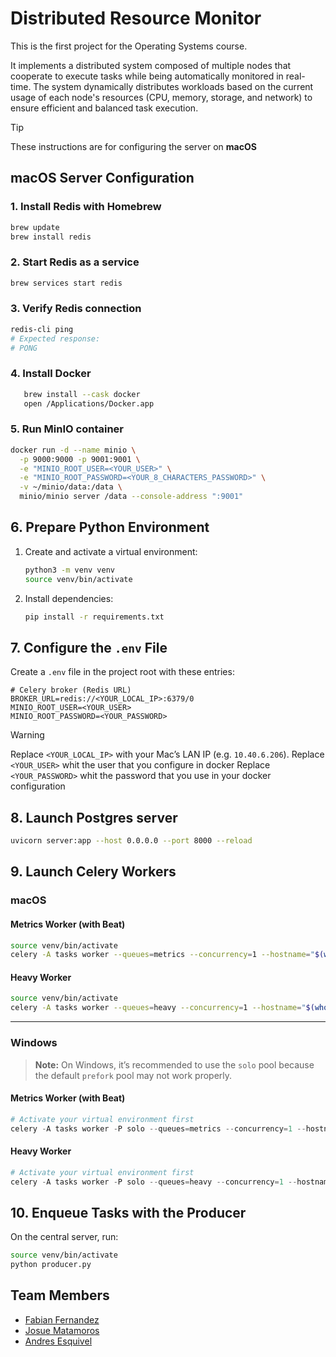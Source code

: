# Distributed Resource Monitor
This is the first project for the Operating Systems course.

It implements a distributed system composed of multiple nodes that cooperate to execute tasks while being automatically monitored in real-time. The system dynamically distributes workloads based on the current usage of each node's resources (CPU, memory, storage, and network) to ensure efficient and balanced task execution.

> [!TIP]
> These instructions are for configuring the server on **macOS**

## macOS Server Configuration

### 1. Install Redis with Homebrew
```bash
brew update
brew install redis
```

### 2. Start Redis as a service
```bash
brew services start redis
```

### 3. Verify Redis connection
```bash
redis-cli ping
# Expected response:
# PONG
```

### 4. Install Docker
```bash 
   brew install --cask docker
   open /Applications/Docker.app
```

### 5. Run MinIO container
```bash
docker run -d --name minio \
  -p 9000:9000 -p 9001:9001 \
  -e "MINIO_ROOT_USER=<YOUR_USER>" \
  -e "MINIO_ROOT_PASSWORD=<YOUR_8_CHARACTERS_PASSWORD>" \
  -v ~/minio/data:/data \
  minio/minio server /data --console-address ":9001"
```

## 6. Prepare Python Environment
1. Create and activate a virtual environment:
   ```bash
   python3 -m venv venv
   source venv/bin/activate
   ```
2. Install dependencies:
   ```bash
   pip install -r requirements.txt
   ```

## 7. Configure the `.env` File
Create a `.env` file in the project root with these entries:
```dotenv
# Celery broker (Redis URL)
BROKER_URL=redis://<YOUR_LOCAL_IP>:6379/0
MINIO_ROOT_USER=<YOUR_USER>
MINIO_ROOT_PASSWORD=<YOUR_PASSWORD>
```
>[!WARNING]
> Replace `<YOUR_LOCAL_IP>` with your Mac’s LAN IP (e.g. `10.40.6.206`).
> Replace `<YOUR_USER>` whit the user that you configure in docker 
> Replace `<YOUR_PASSWORD>` whit the password that you use in your docker configuration 

## 8. Launch Postgres server  
```bash
uvicorn server:app --host 0.0.0.0 --port 8000 --reload
```

## 9. Launch Celery Workers

### macOS

#### Metrics Worker (with Beat)
```bash
source venv/bin/activate
celery -A tasks worker --queues=metrics --concurrency=1 --hostname="$(whoami)@%h" -B --loglevel=info
```

#### Heavy Worker
```bash
source venv/bin/activate
celery -A tasks worker --queues=heavy --concurrency=1 --hostname="$(whoami)@%h" --loglevel=info
```

---

### Windows

> **Note:** On Windows, it’s recommended to use the `solo` pool because the default `prefork` pool may not work properly.

#### Metrics Worker (with Beat)
```powershell
# Activate your virtual environment first
celery -A tasks worker -P solo --queues=metrics --concurrency=1 --hostname="metrics@%h" -B --loglevel=info
```

#### Heavy Worker
```powershell
# Activate your virtual environment first
celery -A tasks worker -P solo --queues=heavy --concurrency=1 --hostname="heavy@%h" --loglevel=info
```

## 10. Enqueue Tasks with the Producer
On the central server, run:
```bash
source venv/bin/activate
python producer.py
```

## Team Members
- [Fabian Fernandez](https://github.com/FabsCR)
- [Josue Matamoros](https://github.com/JosueMatamoros)
- [Andres Esquivel](https://github.com/AndresEsquivelG)
